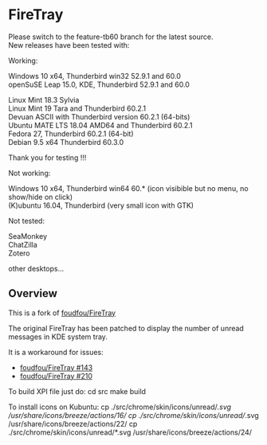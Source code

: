 FireTray
=======


Please switch to the feature-tb60 branch for the latest source.  
New releases have been tested with:  

Working:

Windows 10 x64, Thunderbird win32 52.9.1 and 60.0  
openSuSE Leap 15.0, KDE, Thunderbird 52.9.1 and 60.0  

Linux Mint 18.3 Sylvia  
Linux Mint 19 Tara and Thunderbird 60.2.1  
Devuan ASCII with Thunderbird version 60.2.1 (64-bits)  
Ubuntu MATE LTS 18.04 AMD64 and Thunderbird 60.2.1  
Fedora 27, Thunderbird 60.2.1 (64-bit)  
Debian 9.5 x64 Thunderbird 60.3.0  

Thank you for testing !!!  

Not working:  

Windows 10 x64, Thunderbird win64 60.* (icon visibible but no menu, no show/hide on click)  
(K)ubuntu 16.04, Thunderbird (very small icon with GTK)  



Not tested:  

SeaMonkey  
ChatZilla  
Zotero  

other desktops...  



Overview
--------

This is a fork of [foudfou/FireTray](https://github.com/foudfou/FireTray)

The original FireTray has been patched to display the number of unread messages in KDE system tray.

It is a workaround for issues:
* [foudfou/FireTray #143](https://github.com/foudfou/FireTray/issues/143)
* [foudfou/FireTray #210](https://github.com/foudfou/FireTray/issues/210)

To build XPI file just do:
	cd src
	make build

To install icons on Kubuntu:
	cp ./src/chrome/skin/icons/unread/*.svg /usr/share/icons/breeze/actions/16/
	cp ./src/chrome/skin/icons/unread/*.svg /usr/share/icons/breeze/actions/22/
	cp ./src/chrome/skin/icons/unread/*.svg /usr/share/icons/breeze/actions/24/
